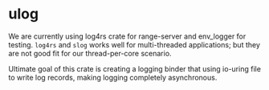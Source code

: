# ulog

We are currently using log4rs crate for range-server and env_logger for testing. `log4rs` and `slog` works well for multi-threaded applications; but they are not good fit for our thread-per-core scenario.

Ultimate goal of this crate is creating a logging binder that using io-uring file to write log records, making logging completely asynchronous.
